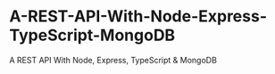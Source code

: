 # A-REST-API-With-Node-Express-TypeScript-MongoDB
A REST API With Node, Express, TypeScript &amp; MongoDB 
